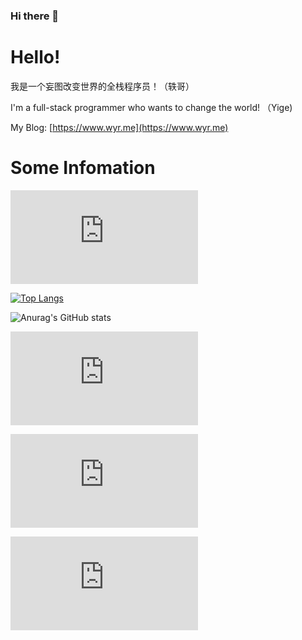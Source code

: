 ### Hi there 👋
# Hello!

我是一个妄图改变世界的全栈程序员！（轶哥）

I'm a full-stack programmer who wants to change the world! （Yige)

My Blog: [https://www.wyr.me](https://www.wyr.me)

# Some Infomation

![visitors](https://app.yizcore.xyz/badge.php?user=yi-ge&cache=false)

[![Top Langs](https://cache.openapi.site/langs?user=yi-ge)](https://github.com/yi-ge)

![Anurag's GitHub stats](https://cache.openapi.site/stats?user=yi-ge)

![Top Langs Recent Week](https://util.yizcore.xyz/top-langs-week-svg.php?user=yi-ge&cache=false)

![Top Langs Recent Month](https://util.yizcore.xyz/top-langs-month-svg.php?user=yi-ge)

![Top Langs Recent Year](https://util.yizcore.xyz/top-langs-year-svg.php?user=yi-ge)
